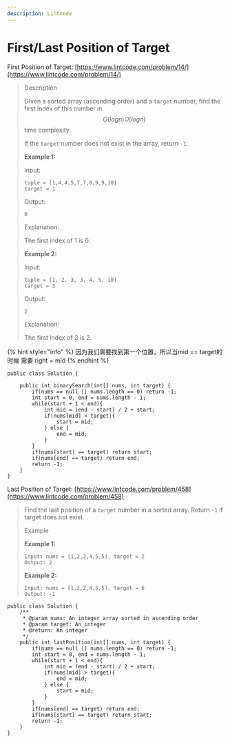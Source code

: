```yaml
---
description: Lintcode
---
```


# First/Last Position of Target

First Position of Target: [https://www.lintcode.com/problem/14/](https://www.lintcode.com/problem/14/)

> Description
>
> Given a sorted array (ascending order) and a `target` number, find the first index of this number in $$O(log n)O(logn)$$ time complexity.
>
> If the `target` number does not exist in the array, return `-1`.
>
> **Example 1:**
>
> Input:
>
> ```
> tuple = [1,4,4,5,7,7,8,9,9,10]
> target = 1
> ```
>
> Output:
>
> ```
> 0
> ```
>
> Explanation:
>
> The first index of 1 is 0.
>
> **Example 2:**
>
> Input:
>
> ```
> tuple = [1, 2, 3, 3, 4, 5, 10]
> target = 3
> ```
>
> Output:
>
> ```
> 2
> ```
>
> Explanation:
>
> The first index of 3 is 2.

{% hint style="info" %}
因为我们需要找到第一个位置，所以当mid == target的时候 需要 right = mid
{% endhint %}

```
public class Solution {

    public int binarySearch(int[] nums, int target) {
        if(nums == null || nums.length == 0) return -1;
        int start = 0, end = nums.length - 1;
        while(start + 1 < end){
            int mid = (end - start) / 2 + start;
            if(nums[mid] < target){
                start = mid;
            } else {
                end = mid;
            }
        }
        if(nums[start] == target) return start;
        if(nums[end] == target) return end;
        return -1;
    }
}
```



Last Position of Target: [https://www.lintcode.com/problem/458](https://www.lintcode.com/problem/458)

> Find the last position of a `target` number in a sorted array. Return `-1` if target does not exist.
>
> Example
>
> **Example 1:**
>
> ```
> Input: nums = [1,2,2,4,5,5], target = 2
> Output: 2
> ```
>
> **Example 2:**
>
> ```
> Input: nums = [1,2,2,4,5,5], target = 6
> Output: -1
> ```

```
public class Solution {
    /**
     * @param nums: An integer array sorted in ascending order
     * @param target: An integer
     * @return: An integer
     */
    public int lastPosition(int[] nums, int target) {
        if(nums == null || nums.length == 0) return -1;
        int start = 0, end = nums.length - 1;
        while(start + 1 < end){
            int mid = (end - start) / 2 + start;
            if(nums[mid] > target){
                end = mid;
            } else {
                start = mid;
            }
        }
        if(nums[end] == target) return end;
        if(nums[start] == target) return start;
        return -1;
    }
}
```
